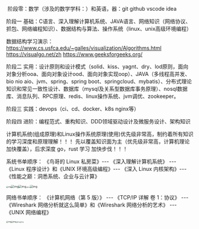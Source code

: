 ​                                                                                                                                                                                                                                                   阶段零：数学（涉及的数学学科：）和英语，器：git github vscode idea

阶段一   基础：C语言、深入理解计算机系统、JAVA语言、网络知识（网络协议、抓包、网络编程知识）、数据结构与算法、操作系统（linux、unix高级环境编程）

数据结构学习演示：
https://www.cs.usfca.edu/~galles/visualization/Algorithms.html
https://visualgo.net/zh
https://www.geeksforgeeks.org/

阶段二   实用：设计原则和设计模式（solid、kiss、yagnt、dry、lod原则，面向对象分析ooa、面向对象设计ood、面向对象实现oop）、JAVA（多线程高并发、bio nio aio、jvm、spring、spring boot、springcloud、mybatis）、分布式理论知识和常见一致性设计、数据库（mysql及关系型数据库事务原理）、nosql数据库、消息队列、RPC原理、redis、linux操作系统、jvm调优、zookeeper。

阶段三   实践：devops（ci、cd、docker、k8s nginx等）

阶段四   进阶：编程范式、重构知识、DDD领域驱动设计及微服务设计、架构知识

计算机系统(组成原理)和Linux操作系统原理(使用)优先级非常高，制约着所有知识的学习深度和原理理解！！！
先以覆盖知识面为主（优先级非常高，计算机理论加快覆盖），后求深度   go，rust 学习 加快步伐！！！

系统书单顺序：
《鸟哥的 Linux 私房菜》--- 《深入理解计算机系统》 --- 《Linux 程序设计》和《UNIX 环境高级编程》--- 《深入 Linux 内核架构》--- 《性能之巅：洞悉系统、企业与云计算》

<img src="http://liuyang-picbed.oss-cn-shanghai.aliyuncs.com/img/8e3b114e11f6f5195e176290e4aa6eb4.png" alt="img" style="zoom: 33%;" /><img src="http://liuyang-picbed.oss-cn-shanghai.aliyuncs.com/img/6b0cadb6858c3e00885e829d0910b207.png" alt="img" style="zoom: 50%;" /><img src="http://liuyang-picbed.oss-cn-shanghai.aliyuncs.com/img/1fe3cc0a1d0772282be0047dbfd67fe7.png" alt="img" style="zoom: 50%;" /><img src="http://liuyang-picbed.oss-cn-shanghai.aliyuncs.com/img/86ac9cfbba6a255c3592de13950be190.png" alt="img" style="zoom:25%;" /><img src="http://liuyang-picbed.oss-cn-shanghai.aliyuncs.com/img/e1ed53283b51ed81a96b9c9d2e72d65e.png" alt="img" style="zoom: 50%;" />

网络书单顺序：
《计算机网络（第 5 版）》 ---  《TCP/IP 详解 卷 1：协议》 ---  《Wireshark 网络分析就这么简单》和《Wireshark 网络分析的艺术》 ---  《UNIX 网络编程》

<img src="http://liuyang-picbed.oss-cn-shanghai.aliyuncs.com/img/cef3bf15fa095140d499ba56fe4f2e36.png" alt="img" style="zoom: 33%;" /><img src="http://liuyang-picbed.oss-cn-shanghai.aliyuncs.com/img/07732b5c083e68874e0796a6ba708f56.png" alt="img" style="zoom:33%;" /><img src="http://liuyang-picbed.oss-cn-shanghai.aliyuncs.com/img/feaf5c9f1b5dd8c4a1546344c67e3979.png" alt="img" style="zoom:25%;" /><img src="https://static001.geekbang.org/resource/image/27/f6/278f19c944ae955de49575bca3fde0f6.png" alt="img" style="zoom:25%;" />